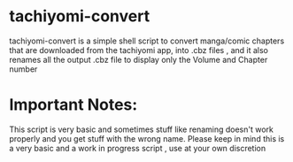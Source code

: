 # tachiyomi-convert
tachiyomi-convert is a simple shell script to convert manga/comic chapters that are downloaded from the tachiyomi app, into .cbz files , and it also renames all the output .cbz file to display only the Volume and Chapter number

# Important Notes:
This script is very basic and sometimes stuff like renaming doesn't work properly and you get stuff with the wrong name. Please keep in mind this is a very basic and a work in progress script , use at your own discretion
